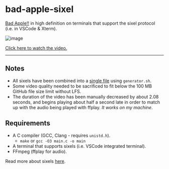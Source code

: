 # bad-apple-sixel
[Bad Apple!!](https://en.wikipedia.org/wiki/Bad_Apple!!#Use_as_a_graphical_and_audio_test) in high definition on terminals that support the sixel protocol (i.e. in VSCode &amp; Xterm).

![image](https://github.com/user-attachments/assets/0fbb295b-3736-44f9-a497-835e0fd2127f)

[Click here to watch the video.](https://objectoops.github.io/bad-apple-sixel/)

___

## Notes
- All sixels have been combined into a [single file](./assets/frame_data_sixels) using `generator.sh`.
- Some video quality needed to be sacrificed to fit below the 100 MB GitHub file size limit without LFS.
- The duration of the video has been manually decreased by about 2.08 seconds, and begins playing about half a second late in order to match up with the audio being played with ffplay. *It works on my machine*.

## Requirements
- A C compiler (GCC, Clang - requires `unistd.h`).
  - `make` or `gcc -O3 main.c -o main`
- A terminal that supports sixels (i.e. VSCode integrated terminal).
- FFmpeg (ffplay for audio).

Read more about sixels [here](https://code.visualstudio.com/updates/v1_80#_terminal).
